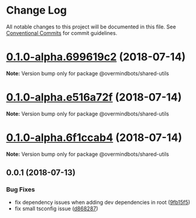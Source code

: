 # Change Log

All notable changes to this project will be documented in this file.
See [Conventional Commits](https://conventionalcommits.org) for commit guidelines.

<a name="0.1.0-alpha.699619c2"></a>
# [0.1.0-alpha.699619c2](https://github.com/overmindbots/shared-utils/compare/v0.0.2...v0.1.0-alpha.699619c2) (2018-07-14)




**Note:** Version bump only for package @overmindbots/shared-utils

<a name="0.1.0-alpha.e516a72f"></a>
# [0.1.0-alpha.e516a72f](https://github.com/overmindbots/shared-utils/compare/v0.0.2...v0.1.0-alpha.e516a72f) (2018-07-14)




**Note:** Version bump only for package @overmindbots/shared-utils

<a name="0.1.0-alpha.6f1ccab4"></a>
# [0.1.0-alpha.6f1ccab4](https://github.com/overmindbots/shared-utils/compare/v0.0.2...v0.1.0-alpha.6f1ccab4) (2018-07-14)




**Note:** Version bump only for package @overmindbots/shared-utils

<a name="0.0.1"></a>
## 0.0.1 (2018-07-13)


### Bug Fixes

* fix dependency issues when adding dev dependencies in root ([9fb15f5](https://github.com/overmindbots/shared-utils/commit/9fb15f5))
* fix small tsconfig issue ([d868287](https://github.com/overmindbots/shared-utils/commit/d868287))
